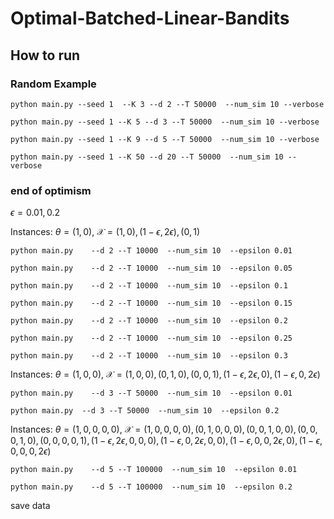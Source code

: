 # Optimal-Batched-Linear-Bandits

## How to run

### Random Example

`python main.py --seed 1  --K 3 --d 2 --T 50000  --num_sim 10 --verbose`

`python main.py --seed 1 --K 5 --d 3 --T 50000  --num_sim 10 --verbose`

`python main.py --seed 1 --K 9 --d 5 --T 50000  --num_sim 10 --verbose`

`python main.py --seed 1 --K 50 --d 20 --T 50000  --num_sim 10 --verbose`

### end of optimism

$\epsilon=0.01,0.2$

Instances: $\theta=(1,0)$, $\mathcal X=(1,0),(1-\epsilon,2\epsilon),(0,1)$

`python main.py    --d 2 --T 10000  --num_sim 10  --epsilon 0.01`

`python main.py    --d 2 --T 10000  --num_sim 10  --epsilon 0.05`

`python main.py    --d 2 --T 10000  --num_sim 10  --epsilon 0.1`

`python main.py    --d 2 --T 10000  --num_sim 10  --epsilon 0.15`

`python main.py    --d 2 --T 10000  --num_sim 10  --epsilon 0.2`

`python main.py    --d 2 --T 10000  --num_sim 10  --epsilon 0.25`

`python main.py    --d 2 --T 10000  --num_sim 10  --epsilon 0.3`

Instances: $\theta=(1,0,0)$, $\mathcal X=(1,0,0),(0,1,0),(0,0,1),(1-\epsilon,2\epsilon,0),(1-\epsilon,0,2\epsilon)$

`python main.py    --d 3 --T 50000  --num_sim 10  --epsilon 0.01`  

`python main.py  --d 3 --T 50000  --num_sim 10  --epsilon 0.2`

Instances: $\theta=(1,0,0,0,0)$, $\mathcal X=(1,0,0,0,0),(0,1,0,0,0),(0,0,1,0,0),(0,0,0,1,0),(0,0,0,0,1),(1-\epsilon,2\epsilon,0,0,0),(1-\epsilon,0,2\epsilon,0,0),(1-\epsilon,0,0,2\epsilon,0),(1-\epsilon,0,0,0,2\epsilon)$

`python main.py    --d 5 --T 100000  --num_sim 10  --epsilon 0.01`  

`python main.py    --d 5 --T 100000  --num_sim 10  --epsilon 0.2`  

save data